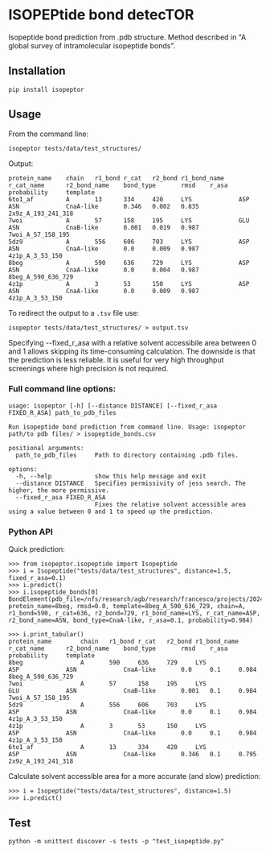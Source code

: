 # ISOPEPtide bond detecTOR

Isopeptide bond prediction from .pdb structure. Method described in "A global survey of intramolecular isopeptide bonds".

## Installation

```
pip install isopeptor
```

## Usage

From the command line:
```
isopeptor tests/data/test_structures/
```

Output:
```
protein_name    chain   r1_bond r_cat   r2_bond r1_bond_name    r_cat_name      r2_bond_name    bond_type       rmsd    r_asa   probability     template
6to1_af         A       13      334     420     LYS             ASP             ASN             CnaA-like       0.346   0.002   0.835           2x9z_A_193_241_318
7woi            A       57      158     195     LYS             GLU             ASN             CnaB-like       0.001   0.019   0.987           7woi_A_57_158_195 
5dz9            A       556     606     703     LYS             ASP             ASN             CnaA-like       0.0     0.009   0.987           4z1p_A_3_53_150   
8beg            A       590     636     729     LYS             ASP             ASN             CnaA-like       0.0     0.004   0.987           8beg_A_590_636_729
4z1p            A       3       53      150     LYS             ASP             ASN             CnaA-like       0.0     0.009   0.987           4z1p_A_3_53_150
```

To redirect the output to a `.tsv` file use:

```
isopeptor tests/data/test_structures/ > output.tsv
```

Specifying --fixed_r_asa with a relative solvent accessibile area between 0 and 1 allows skipping its time-consuming calculation. The downside is that the prediction is less reliable. It is useful for very high throughput screenings where high precision is not required.

### Full command line options:

```
usage: isopeptor [-h] [--distance DISTANCE] [--fixed_r_asa FIXED_R_ASA] path_to_pdb_files

Run isopeptide bond prediction from command line. Usage: isopeptor path/to pdb files/ > isopeptide_bonds.csv

positional arguments:
  path_to_pdb_files     Path to directory containing .pdb files.

options:
  -h, --help            show this help message and exit
  --distance DISTANCE   Specifies permissivity of jess search. The higher, the more permissive.
  --fixed_r_asa FIXED_R_ASA
                        Fixes the relative solvent accessible area using a value between 0 and 1 to speed up the prediction.
```

### Python API

Quick prediction:
```
>>> from isopeptor.isopeptide import Isopeptide
>>> i = Isopeptide("tests/data/test_structures", distance=1.5, fixed_r_asa=0.1)
>>> i.predict()
>>> i.isopeptide_bonds[0]
BondElement(pdb_file=/nfs/research/agb/research/francesco/projects/20241024_isopeptor_v1/tests/data/test_structures/8beg.pdb, protein_name=8beg, rmsd=0.0, template=8beg_A_590_636_729, chain=A, r1_bond=590, r_cat=636, r2_bond=729, r1_bond_name=LYS, r_cat_name=ASP, r2_bond_name=ASN, bond_type=CnaA-like, r_asa=0.1, probability=0.984)
```
```
>>> i.print_tabular()
protein_name        chain   r1_bond r_cat   r2_bond r1_bond_name    r_cat_name      r2_bond_name    bond_type       rmsd    r_asa   probability     template
8beg                A       590     636     729     LYS             ASP             ASN             CnaA-like       0.0     0.1     0.984           8beg_A_590_636_729
7woi                A       57      158     195     LYS             GLU             ASN             CnaB-like       0.001   0.1     0.984           7woi_A_57_158_195 
5dz9                A       556     606     703     LYS             ASP             ASN             CnaA-like       0.0     0.1     0.984           4z1p_A_3_53_150   
4z1p                A       3       53      150     LYS             ASP             ASN             CnaA-like       0.0     0.1     0.984           4z1p_A_3_53_150   
6to1_af             A       13      334     420     LYS             ASP             ASN             CnaA-like       0.346   0.1     0.795           2x9z_A_193_241_318
```

Calculate solvent accessible area for a more accurate (and slow) prediction:
```
>>> i = Isopeptide("tests/data/test_structures", distance=1.5)
>>> i.predict()
```

## Test

```
python -m unittest discover -s tests -p "test_isopeptide.py"
```

